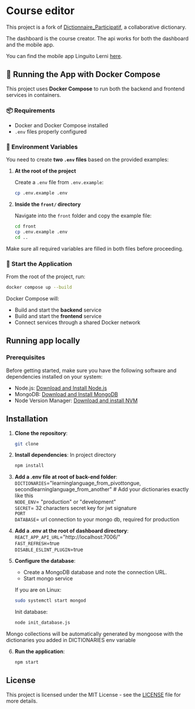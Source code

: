 

# Course editor

This project is a fork of [Dictionnaire_Participatif](https://github.com/JhanaPF/Dictionnaire_Participatif), a collaborative dictionary.

The dashboard is the course creator.
The api works for both the dashboard and the mobile app.

You can find the mobile app Linguito Lerni [here](https://github.com/JhanaPF/linguito-lerni-flutter).

## 🐳 Running the App with Docker Compose

This project uses **Docker Compose** to run both the backend and frontend services in containers.

### 📦 Requirements

- Docker and Docker Compose installed
- `.env` files properly configured

### 📁 Environment Variables

You need to create **two `.env` files** based on the provided examples:

1. **At the root of the project**

   Create a `.env` file from `.env.example`:

   ```bash
   cp .env.example .env
   ```

2. **Inside the `front/` directory**

   Navigate into the `front` folder and copy the example file:

   ```bash
   cd front
   cp .env.example .env
   cd ..
   ```

Make sure all required variables are filled in both files before proceeding.

### 🚀 Start the Application

From the root of the project, run:

```bash
docker compose up --build
```

Docker Compose will:

- Build and start the **backend** service
- Build and start the **frontend** service
- Connect services through a shared Docker network

## Running app locally
### Prerequisites

Before getting started, make sure you have the following software and dependencies installed on your system:

- Node.js: [Download and Install Node.js](https://nodejs.org/)
- MongoDB: [Download and Install MongoDB](https://docs.mongodb.com/manual/installation/)
- Node Version Manager: [Download and install NVM](https://www.freecodecamp.org/news/node-version-manager-nvm-install-guide/)

## Installation

1. **Clone the repository**:

    ```bash
    git clone 
    ```

2. **Install dependencies**:
    In project directory
    ```bash
    npm install
    ```

3. **Add a .env file at root of back-end folder**: <br />
`DICTIONARIES`="learninglanguage_from_pivottongue, secondlearninglanguage_from_another" # Add your dictionaries exactly like this <br />
`NODE_ENV`= "production" or "development" <br />
`SECRET`= 32 characters secret key for jwt signature <br />
`PORT` <br />
`DATABASE`= url connection to your mongo db, required for production <br />

4. **Add a .env at the root of dashboard directory**: <br />
`REACT_APP_API_URL`="http://localhost:7006/" <br />
`FAST_REFRESH`=true <br />
`DISABLE_ESLINT_PLUGIN`=true <br />

5. **Configure the database**:

    - Create a MongoDB database and note the connection URL.
    - Start mongo service

    If you are on Linux:
    ```bash
    sudo systemctl start mongod
    ```

    Init database:
    ```bash
    node init_database.js
    ```
Mongo collections will be automatically generated by mongoose with the dictionaries you added in DICTIONARIES env variable

6. **Run the application**:

    ```bash
    npm start
    ```


## License

This project is licensed under the MIT License - see the [LICENSE](LICENSE) file for more details.